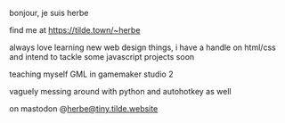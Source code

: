 bonjour, je suis herbe

find me at https://tilde.town/~herbe

always love learning new web design things, i have a handle on html/css and intend to tackle some javascript projects soon

teaching myself GML in gamemaker studio 2

vaguely messing around with python and autohotkey as well

on mastodon @herbe@tiny.tilde.website
